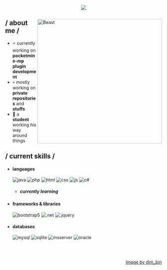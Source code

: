 <p align="center">
  <a href="https://github.com/DenverCoder1/readme-typing-svg"><img src="https://readme-typing-svg.herokuapp.com?font=Time+New+Roman&color=cyan&size=25&center=true&vCenter=true&width=600&height=100&lines=Lentou..&hearts;++;Self-taught+Programmer,;Information+Technology+Student,;FPS/RPG+Grinder,;Active+Learner/Researcher,;Love+to+learn+new+stuffs..<3"></a>
</p>

<div>

<img align="right" width="400" alt="Beast" src="https://i.pinimg.com/564x/b6/a9/e1/b6a9e1a9ee113594c31c266dff9c788b.jpg"/>

<h2> / about me /</h2>
  
- ⭐ currently working on **pocketmine-mp plugin development**
- 💀 mostly working on **private repositories** and **stuffs**
- 👾 a **student** working his way around things
  
<h2> / current skills / </h2>
  
- <h4> languages </h4>
  <img src = "https://img.shields.io/badge/java-%23ED8B00.svg?style=for-the-badge&logo=java&logoColor=white" alt = "java" />
  <img src = "https://img.shields.io/badge/php-%23777BB4.svg?style=for-the-badge&logo=php&logoColor=white" alt = "php" />
  <img src = "https://img.shields.io/badge/HTML5-E34F26?style=for-the-badge&logo=html5&logoColor=white" alt = "html" />
  <img src = "https://img.shields.io/badge/CSS3-1572B6?style=for-the-badge&logo=css3&logoColor=white" alt = "css" />
  <img src = "https://img.shields.io/badge/JS-323330?style=for-the-badge&logo=javascript&logoColor=F7DF1E" alt = "js" />
  <img src = "https://img.shields.io/badge/c%23-%23239120.svg?style=for-the-badge&logo=c-sharp&logoColor=white" alt = "c#" />

  - <h5> currently learning </h5>
    
  
- <h4> frameworks & libraries </h4>
  <img src = "https://img.shields.io/badge/bootstrap-%23563D7C.svg?style=for-the-badge&logo=bootstrap&logoColor=white" alt = "bootstrap5" />
  <img src = "https://img.shields.io/badge/.NET-5C2D91?style=for-the-badge&logo=.net&logoColor=white" alt = ".net" />
  <img src = "https://img.shields.io/badge/jquery-%230769AD.svg?style=for-the-badge&logo=jquery&logoColor=white" alt = ".jquery" />

- <h4> databases </h4>
  <img src = "https://img.shields.io/badge/mysql-%2300f.svg?style=for-the-badge&logo=mysql&logoColor=white" alt = "mysql" />
  <img src = "https://img.shields.io/badge/sqlite-%2307405e.svg?style=for-the-badge&logo=sqlite&logoColor=white" alt = "sqlite" />
  <img src = "https://img.shields.io/badge/Microsoft%20SQL%20Server-CC2927?style=for-the-badge&logo=microsoft%20sql%20server&logoColor=white" alt = "msserver" />
  <img src = "https://img.shields.io/badge/Oracle-F80000?style=for-the-badge&logo=Oracle&logoColor=white" alt = "oracle" />
  
  </br></br>
  
<div align="right">
<a href="https://www.pinterest.ph/pin/318840848631950760/">Image by dim_bin</a>
  </div>
</div>
